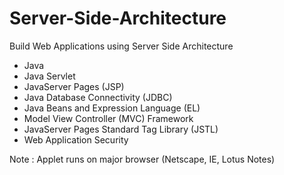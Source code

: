 # Server-Side-Architecture
Build Web Applications using Server Side Architecture

- Java
- Java Servlet 
- JavaServer Pages (JSP)
- Java Database Connectivity (JDBC) 
- Java Beans and Expression Language (EL) 
- Model View Controller (MVC) Framework 
- JavaServer Pages Standard Tag Library (JSTL) 
- Web Application Security 

Note : Applet runs on major browser (Netscape, IE, Lotus Notes)
